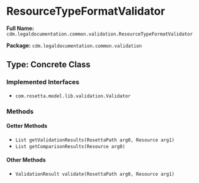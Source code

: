 # ResourceTypeFormatValidator

**Full Name:** `cdm.legaldocumentation.common.validation.ResourceTypeFormatValidator`

**Package:** `cdm.legaldocumentation.common.validation`

## Type: Concrete Class

### Implemented Interfaces

- `com.rosetta.model.lib.validation.Validator`

### Methods

#### Getter Methods

- `List getValidationResults(RosettaPath arg0, Resource arg1)`
- `List getComparisonResults(Resource arg0)`

#### Other Methods

- `ValidationResult validate(RosettaPath arg0, Resource arg1)`

